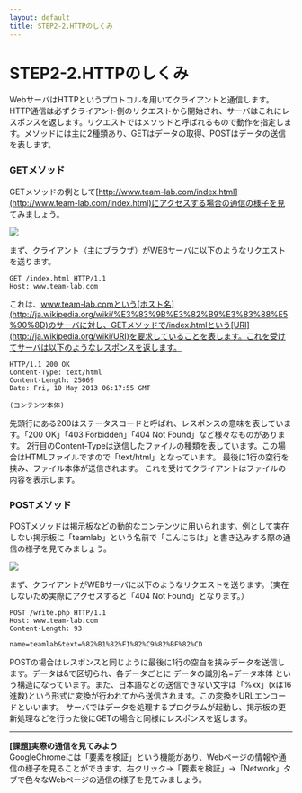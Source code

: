 ```yaml
---
layout: default
title: STEP2-2.HTTPのしくみ
---
```

# STEP2-2.HTTPのしくみ

WebサーバはHTTPというプロトコルを用いてクライアントと通信します。HTTP通信は必ずクライアント側のリクエストから開始され、サーバはこれにレスポンスを返します。リクエストではメソッドと呼ばれるもので動作を指定します。メソッドには主に2種類あり、GETはデータの取得、POSTはデータの送信を表します。

### GETメソッド

GETメソッドの例として[http://www.team-lab.com/index.html](http://www.team-lab.com/index.html)にアクセスする場合の通信の様子を見てみましょう。

![](../images/1_2_1.png)

まず、クライアント（主にブラウザ）がWEBサーバに以下のようなリクエストを送ります。

    GET /index.html HTTP/1.1
    Host: www.team-lab.com

これは、www.team-lab.comという[ホスト名](http://ja.wikipedia.org/wiki/%E3%83%9B%E3%82%B9%E3%83%88%E5%90%8D)のサーバに対し、GETメソッドで/index.htmlという[URI](http://ja.wikipedia.org/wiki/URI)を要求していることを表します。これを受けてサーバは以下のようなレスポンスを返します。

    HTTP/1.1 200 OK
    Content-Type: text/html
    Content-Length: 25069
    Date: Fri, 10 May 2013 06:17:55 GMT
    
    (コンテンツ本体)

先頭行にある200はステータスコードと呼ばれ、レスポンスの意味を表しています。「200 OK」「403 Forbidden」「404 Not Found」など様々なものがあります。
2行目のContent-Typeは送信したファイルの種類を表しています。この場合はHTMLファイルですので「text/html」となっています。
最後に1行の空行を挟み、ファイル本体が送信されます。
これを受けてクライアントはファイルの内容を表示します。

### POSTメソッド

POSTメソッドは掲示板などの動的なコンテンツに用いられます。例として実在しない掲示板に「teamlab」という名前で「こんにちは」と書き込みする際の通信の様子を見てみましょう。

![](../images/1_2_2.png)

まず、クライアントがWEBサーバに以下のようなリクエストを送ります。（実在しないため実際にアクセスすると「404 Not Found」となります。）

    POST /write.php HTTP/1.1
    Host: www.team-lab.com
    Content-Length: 93
    
    name=teamlab&text=%82%B1%82%F1%82%C9%82%BF%82%CD

POSTの場合はレスポンスと同じように最後に1行の空白を挟みデータを送信します。データは&で区切られ、各データごとに データの識別名=データ本体 という構造になっています。また、日本語などの送信できない文字は「%xx」(xは16進数)という形式に変換が行われてから送信されます。この変換をURLエンコードといいます。
サーバではデータを処理するプログラムが起動し、掲示板の更新処理などを行った後にGETの場合と同様にレスポンスを返します。

***

**[課題]実際の通信を見てみよう**  
GoogleChromeには「要素を検証」という機能があり、Webページの情報や通信の様子を見ることができます。右クリック→「要素を検証」→「Network」タブで色々なWebページの通信の様子を見てみましょう。